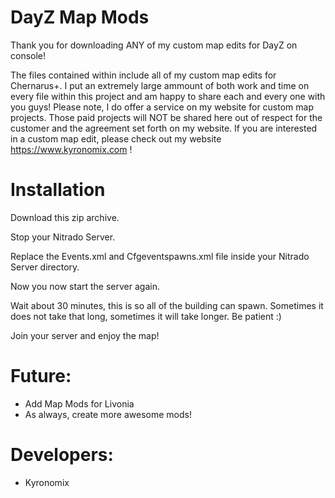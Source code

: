 # DayZ Map Mods

Thank you for downloading ANY of my custom map edits for DayZ on console!

The files contained within include all of my custom map edits for Chernarus+.  I put an extremely large ammount of both work and time on every file within this project and am happy to share each and every one with you guys!  Please note, I do offer a service on my website for custom map projects.  Those paid projects will NOT be shared here out of respect for the customer and the agreement set forth on my website.  If you are interested in a custom map edit, please check out my website https://www.kyronomix.com !

# Installation

Download this zip archive.

Stop your Nitrado Server.

Replace the Events.xml and Cfgeventspawns.xml file inside your Nitrado Server directory.

Now you now start the server again.

Wait about 30 minutes, this is so all of the building can spawn.  Sometimes it does not take that long, sometimes it will take longer.  Be patient :)

Join your server and enjoy the map!

# Future:

- Add Map Mods for Livonia
- As always, create more awesome mods!

# Developers:

- Kyronomix
